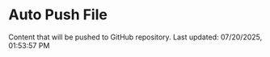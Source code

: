 # Auto Push File

Content that will be pushed to GitHub repository.
Last updated: 07/20/2025, 01:53:57 PM